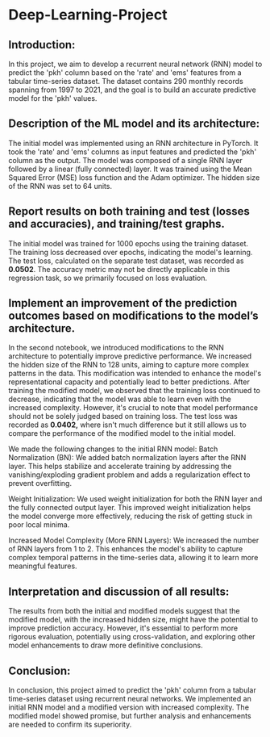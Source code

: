 # Deep-Learning-Project

## Introduction:
In this project, we aim to develop a recurrent neural network (RNN) model to predict the 'pkh' column based on the 'rate' and 'ems' features from a tabular time-series dataset. The dataset contains 290 monthly records spanning from 1997 to 2021, and the goal is to build an accurate predictive model for the 'pkh' values.
 
## Description of the ML model and its architecture:
The initial model was implemented using an RNN architecture in PyTorch. It took the 'rate' and 'ems' columns as input features and predicted the 'pkh' column as the output. The model was composed of a single RNN layer followed by a linear (fully connected) layer. It was trained using the Mean Squared Error (MSE) loss function and the Adam optimizer. The hidden size of the RNN was set to 64 units.
 
## Report results on both training and test (losses and accuracies), and training/test graphs.
The initial model was trained for 1000 epochs using the training dataset. The training loss decreased over epochs, indicating the model's learning. The test loss, calculated on the separate test dataset, was recorded as **0.0502**. The accuracy metric may not be directly applicable in this regression task, so we primarily focused on loss evaluation.



 
## Implement an improvement of the prediction outcomes based on modifications to the model’s architecture.  
In the second notebook, we introduced modifications to the RNN architecture to potentially improve predictive performance. We increased the hidden size of the RNN to 128 units, aiming to capture more complex patterns in the data. This modification was intended to enhance the model's representational capacity and potentially lead to better predictions.
After training the modified model, we observed that the training loss continued to decrease, indicating that the model was able to learn even with the increased complexity. However, it's crucial to note that model performance should not be solely judged based on training loss. The test loss was recorded as **0.0402,** where isn't much difference but it still allows us to compare the performance of the modified model to the initial model.



We made the following changes to the initial RNN model:
Batch Normalization (BN): We added batch normalization layers after the RNN layer. This helps stabilize and accelerate training by addressing the vanishing/exploding gradient problem and adds a regularization effect to prevent overfitting.

Weight Initialization: We used weight initialization for both the RNN layer and the fully connected output layer. This improved weight initialization helps the model converge more effectively, reducing the risk of getting stuck in poor local minima.

Increased Model Complexity (More RNN Layers): We increased the number of RNN layers from 1 to 2. This enhances the model's ability to capture complex temporal patterns in the time-series data, allowing it to learn more meaningful features.


 
## Interpretation and discussion of all results:
The results from both the initial and modified models suggest that the modified model, with the increased hidden size, might have the potential to improve prediction accuracy. However, it's essential to perform more rigorous evaluation, potentially using cross-validation, and exploring other model enhancements to draw more definitive conclusions.
 
## Conclusion:
In conclusion, this project aimed to predict the 'pkh' column from a tabular time-series dataset using recurrent neural networks. We implemented an initial RNN model and a modified version with increased complexity. The modified model showed promise, but further analysis and enhancements are needed to confirm its superiority.

